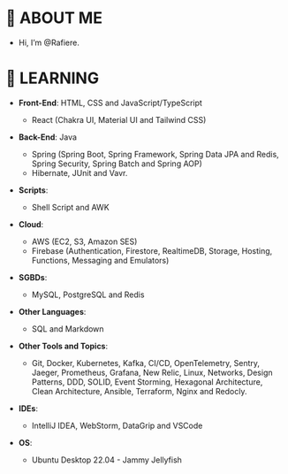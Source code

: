 # 👋 ABOUT ME

-  Hi, I’m @Rafiere.

# 👀 LEARNING

- **Front-End**: HTML, CSS and JavaScript/TypeScript
  - React (Chakra UI, Material UI and Tailwind CSS)

- **Back-End**: Java
  - Spring (Spring Boot, Spring Framework, Spring Data JPA and Redis, Spring Security, Spring Batch and Spring AOP)
  - Hibernate, JUnit and Vavr.

- **Scripts**:
  - Shell Script and AWK

- **Cloud**: 
  - AWS (EC2, S3, Amazon SES)
  - Firebase (Authentication, Firestore, RealtimeDB, Storage, Hosting, Functions, Messaging and Emulators)

- **SGBDs**:
  - MySQL, PostgreSQL and Redis

- **Other Languages**: 
  - SQL and Markdown

- **Other Tools and Topics**:
  - Git, Docker, Kubernetes, Kafka, CI/CD, OpenTelemetry, Sentry, Jaeger, Prometheus, Grafana, New Relic, Linux, Networks, Design Patterns, DDD, SOLID, Event Storming, Hexagonal Architecture, Clean Architecture, Ansible, Terraform, Nginx and Redocly.

- **IDEs**:
  - IntelliJ IDEA, WebStorm, DataGrip and VSCode

- **OS**:
  - Ubuntu Desktop 22.04 - Jammy Jellyfish
